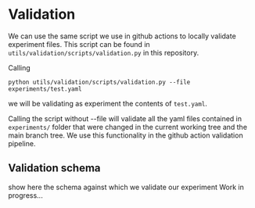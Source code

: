 # Validation

We can use the same script we use in github actions to locally validate experiment files. This script can be found
in `utils/validation/scripts/validation.py` in this repository.

Calling
```
python utils/validation/scripts/validation.py --file experiments/test.yaml
```
we will be validating as experiment the contents of `test.yaml`.

Calling the script without --file will validate all the yaml files contained in `experiments/` folder that were
changed in the current working tree and the main branch tree. We use this functionality in the github action
validation pipeline.

## Validation schema

show here the schema against which we validate our experiment
Work in progress...